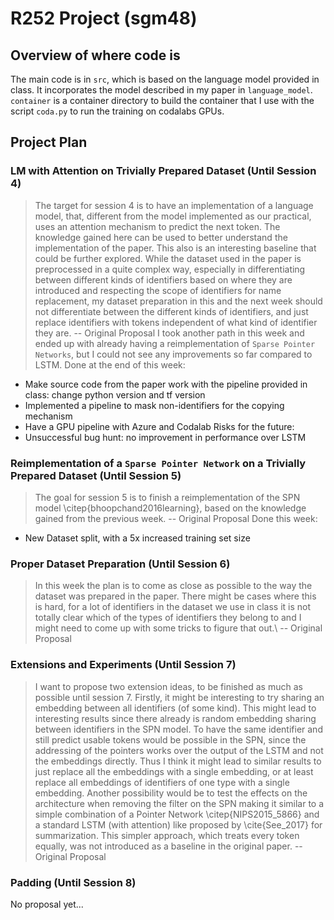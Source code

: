 # R252 Project (sgm48)

## Overview of where code is
The main code is in `src`, which is based on the language model provided in class.
It incorporates the model described in my paper in `language_model`.
`container` is a container directory to build the container that I use with the script `coda.py` to run the training on codalabs GPUs.

## Project Plan
### LM with Attention on Trivially Prepared Dataset (Until Session 4)
> The target for session 4 is to have an implementation of a language model, that, different from the model implemented as our practical, uses an attention mechanism to predict the next token. The knowledge gained here can be used to better understand the implementation of the paper. This also is an interesting baseline that could be further explored.
> While the dataset used in the paper is preprocessed in a quite complex way, especially in differentiating between different kinds of identifiers based on where they are introduced and respecting the scope of identifiers for name replacement, my dataset preparation in this and the next week should not differentiate between the different kinds of identifiers, and just replace identifiers with tokens independent of what kind of identifier they are.
> -- Original Proposal
I took another path in this week and ended up with already having a reimplementation of `Sparse Pointer Networks`, but I could not see any improvements so far compared to LSTM.
Done at the end of this week:
- Make source code from the paper work with the pipeline provided in class: change python version and tf version
- Implemented a pipeline to mask non-identifiers for the copying mechanism
- Have a GPU pipeline with Azure and Codalab
Risks for the future:
- Unsuccessful bug hunt: no improvement in performance over LSTM

### Reimplementation of a `Sparse Pointer Network` on a Trivially Prepared Dataset (Until Session 5)
> The goal for session 5 is to finish a reimplementation of the SPN model \citep{bhoopchand2016learning}, based on the knowledge gained from the previous week. 
> -- Original Proposal
Done this week:
- New Dataset split, with a 5x increased training set size
### Proper Dataset Preparation (Until Session 6)
> In this week the plan is to come as close as possible to the way the dataset was prepared in the paper. There might be cases where this is hard, for a lot of identifiers in the dataset we use in class it is not totally clear which of the types of identifiers they belong to and I  might need to come up with some tricks to figure that out.\\
> -- Original Proposal

### Extensions and Experiments (Until Session 7)
> I want to propose two extension ideas, to be finished as much as possible until session 7.
> Firstly, it might be interesting to try sharing an embedding between all identifiers (of some kind). This might lead to interesting results since there already is random embedding sharing between identifiers in the SPN model. To have the same identifier and still predict usable tokens would be possible in the SPN, since the addressing of the pointers works over the output of the LSTM and not the embeddings directly. Thus I think it might lead to similar results to just replace all the embeddings with a single embedding, or at least replace all embeddings of identifiers of one type with a single embedding.
> Another possibility would be to test the effects on the architecture when removing the filter on the SPN making it similar to a simple combination of a Pointer Network \citep{NIPS2015_5866} and a standard LSTM (with attention) like proposed by \cite{See_2017} for summarization. This simpler approach, which treats every token equally, was not introduced as a baseline in the original paper.
> -- Original Proposal

### Padding (Until Session 8)
No proposal yet...
